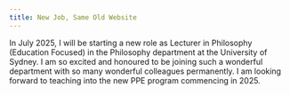 ```yaml
---
title: New Job, Same Old Website 
---
```


In July 2025, I will be starting a new role as Lecturer in Philosophy (Education Focused) in the Philosophy department at the University of Sydney. I am so excited and honoured to be joining such a wonderful department with so many wonderful colleagues permanently. I am looking forward to teaching into the new PPE program commencing in 2025. 

